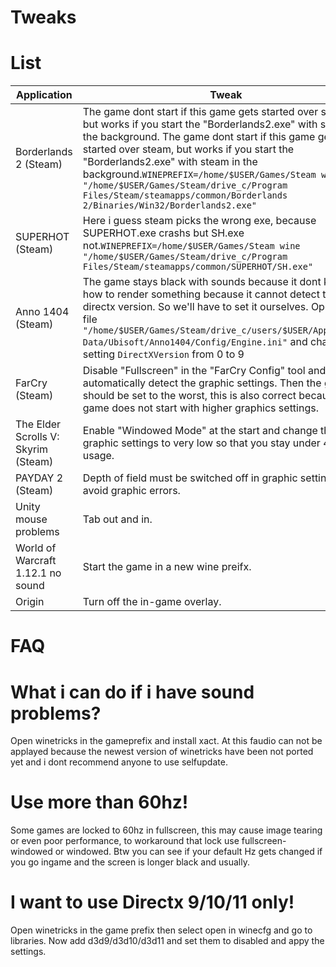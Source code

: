# Tweaks


# List
Application | Tweak
------------ | -------------
 Borderlands 2 (Steam) | The game dont start if this game gets started over steam, but works if you start the "Borderlands2.exe" with steam in the background. The game dont start if this game gets started over steam, but works if you start the "Borderlands2.exe" with steam in the background.`WINEPREFIX=/home/$USER/Games/Steam wine "/home/$USER/Games/Steam/drive_c/Program Files/Steam/steamapps/common/Borderlands 2/Binaries/Win32/Borderlands2.exe"`
SUPERHOT (Steam) | Here i guess steam picks the wrong exe, because SUPERHOT.exe crashs but SH.exe not.`WINEPREFIX=/home/$USER/Games/Steam wine "/home/$USER/Games/Steam/drive_c/Program Files/Steam/steamapps/common/SUPERHOT/SH.exe"`
Anno 1404 (Steam) |The game stays black with sounds because it dont know how to render something because it cannot detect the directx version. So we'll have to set it ourselves. Open the file `"/home/$USER/Games/Steam/drive_c/users/$USER/Application Data/Ubisoft/Anno1404/Config/Engine.ini"` and change the setting `DirectXVersion` from 0 to 9
FarCry (Steam) | Disable "Fullscreen" in the "FarCry Config" tool and let automatically detect the graphic settings. Then the graphics should be set to the worst, this is also correct because the game does not start with higher graphics settings.
The Elder Scrolls V: Skyrim (Steam) | Enable "Windowed Mode" at the start and change the graphic settings to very low so that you stay under 4GB ram usage.
PAYDAY 2 (Steam) | Depth of field must be switched off in graphic settings to avoid graphic errors.
Unity mouse problems | Tab out and in.
World of Warcraft 1.12.1 no sound | Start the game in a new wine preifx.
Origin | Turn off the in-game overlay.

# FAQ

# What i can do if i have sound problems?

Open winetricks in the gameprefix and install xact. At this faudio can not be applayed because the newest version of winetricks have been not ported yet and i dont recommend anyone to use selfupdate.

# Use more than 60hz!

Some games are locked to 60hz in fullscreen, this may cause image tearing or even poor performance, to workaround that lock use fullscreen-windowed or windowed. Btw you can see if your default Hz gets changed if you go ingame and the screen is longer black and usually.

# I want to use Directx 9/10/11 only!

Open winetricks in the game prefix then select open in winecfg and go to libraries. Now add d3d9/d3d10/d3d11 and set them to disabled and appy the settings.
